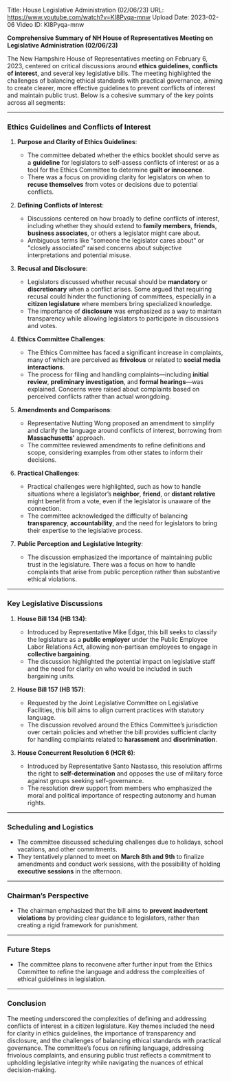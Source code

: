 Title: House Legislative Administration (02/06/23)
URL: https://www.youtube.com/watch?v=KI8Pyqa-mnw
Upload Date: 2023-02-06
Video ID: KI8Pyqa-mnw

**Comprehensive Summary of NH House of Representatives Meeting on Legislative Administration (02/06/23)**

The New Hampshire House of Representatives meeting on February 6, 2023, centered on critical discussions around **ethics guidelines**, **conflicts of interest**, and several key legislative bills. The meeting highlighted the challenges of balancing ethical standards with practical governance, aiming to create clearer, more effective guidelines to prevent conflicts of interest and maintain public trust. Below is a cohesive summary of the key points across all segments:

---

### **Ethics Guidelines and Conflicts of Interest**
1. **Purpose and Clarity of Ethics Guidelines**:
   - The committee debated whether the ethics booklet should serve as a **guideline** for legislators to self-assess conflicts of interest or as a tool for the Ethics Committee to determine **guilt or innocence**.  
   - There was a focus on providing clarity for legislators on when to **recuse themselves** from votes or decisions due to potential conflicts.

2. **Defining Conflicts of Interest**:
   - Discussions centered on how broadly to define conflicts of interest, including whether they should extend to **family members**, **friends**, **business associates**, or others a legislator might care about.  
   - Ambiguous terms like "someone the legislator cares about" or "closely associated" raised concerns about subjective interpretations and potential misuse.

3. **Recusal and Disclosure**:
   - Legislators discussed whether recusal should be **mandatory** or **discretionary** when a conflict arises. Some argued that requiring recusal could hinder the functioning of committees, especially in a **citizen legislature** where members bring specialized knowledge.  
   - The importance of **disclosure** was emphasized as a way to maintain transparency while allowing legislators to participate in discussions and votes.

4. **Ethics Committee Challenges**:
   - The Ethics Committee has faced a significant increase in complaints, many of which are perceived as **frivolous** or related to **social media interactions**.  
   - The process for filing and handling complaints—including **initial review**, **preliminary investigation**, and **formal hearings**—was explained. Concerns were raised about complaints based on perceived conflicts rather than actual wrongdoing.

5. **Amendments and Comparisons**:
   - Representative Nutting Wong proposed an amendment to simplify and clarify the language around conflicts of interest, borrowing from **Massachusetts'** approach.  
   - The committee reviewed amendments to refine definitions and scope, considering examples from other states to inform their decisions.

6. **Practical Challenges**:
   - Practical challenges were highlighted, such as how to handle situations where a legislator’s **neighbor**, **friend**, or **distant relative** might benefit from a vote, even if the legislator is unaware of the connection.  
   - The committee acknowledged the difficulty of balancing **transparency**, **accountability**, and the need for legislators to bring their expertise to the legislative process.

7. **Public Perception and Legislative Integrity**:
   - The discussion emphasized the importance of maintaining public trust in the legislature. There was a focus on how to handle complaints that arise from public perception rather than substantive ethical violations.

---

### **Key Legislative Discussions**
1. **House Bill 134 (HB 134)**:
   - Introduced by Representative Mike Edgar, this bill seeks to classify the legislature as a **public employer** under the Public Employee Labor Relations Act, allowing non-partisan employees to engage in **collective bargaining**.  
   - The discussion highlighted the potential impact on legislative staff and the need for clarity on who would be included in such bargaining units.

2. **House Bill 157 (HB 157)**:
   - Requested by the Joint Legislative Committee on Legislative Facilities, this bill aims to align current practices with statutory language.  
   - The discussion revolved around the Ethics Committee’s jurisdiction over certain policies and whether the bill provides sufficient clarity for handling complaints related to **harassment** and **discrimination**.

3. **House Concurrent Resolution 6 (HCR 6)**:
   - Introduced by Representative Santo Nastasso, this resolution affirms the right to **self-determination** and opposes the use of military force against groups seeking self-governance.  
   - The resolution drew support from members who emphasized the moral and political importance of respecting autonomy and human rights.

---

### **Scheduling and Logistics**
- The committee discussed scheduling challenges due to holidays, school vacations, and other commitments.  
- They tentatively planned to meet on **March 8th and 9th** to finalize amendments and conduct work sessions, with the possibility of holding **executive sessions** in the afternoon.

---

### **Chairman’s Perspective**
- The chairman emphasized that the bill aims to **prevent inadvertent violations** by providing clear guidance to legislators, rather than creating a rigid framework for punishment.  

---

### **Future Steps**
- The committee plans to reconvene after further input from the Ethics Committee to refine the language and address the complexities of ethical guidelines in legislation.

---

### **Conclusion**
The meeting underscored the complexities of defining and addressing conflicts of interest in a citizen legislature. Key themes included the need for clarity in ethics guidelines, the importance of transparency and disclosure, and the challenges of balancing ethical standards with practical governance. The committee’s focus on refining language, addressing frivolous complaints, and ensuring public trust reflects a commitment to upholding legislative integrity while navigating the nuances of ethical decision-making.